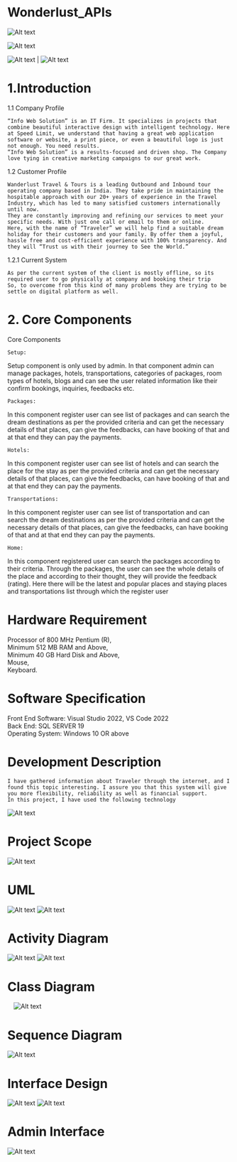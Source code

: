 # Wonderlust_APIs

![Alt text](image.png)

![Alt text](image-4.png)

![Alt text](image-1.png)  | ![Alt text](image-2.png)


# 1.Introduction


1.1	Company Profile



 	“Info Web Solution” is an IT Firm. It specializes in projects that combine beautiful interactive design with intelligent technology. Here at Speed Limit, we understand that having a great web application software or website, a print piece, or even a beautiful logo is just not enough. You need results. 
 	“Info Web Solution” is a results-focused and driven shop. The Company love tying in creative marketing campaigns to our great work.

1.2	Customer Profile


 	Wanderlust Travel & Tours is a leading Outbound and Inbound tour operating company based in India. They take pride in maintaining the hospitable approach with our 20+ years of experience in the Travel Industry, which has led to many satisfied customers internationally until now. 
 	They are constantly improving and refining our services to meet your specific needs. With just one call or email to them or online.
 	Here, with the name of “Traveler” we will help find a suitable dream holiday for their customers and your family. By offer them a joyful, hassle free and cost-efficient experience with 100% transparency. And they will “Trust us with their journey to See the World.”

1.2.1	Current System

 	As per the current system of the client is mostly offline, so its required user to go physically at company and booking their trip
 	So, to overcome from this kind of many problems they are trying to be settle on digital platform as well.


# 2. Core Components

Core Components 
 	
    Setup: 
Setup component is only used by admin. In that component admin can manage packages, hotels, transportations, categories of packages, room types of hotels, blogs and can see the user related information like their confirm bookings, inquiries, feedbacks etc.
 	
    Packages: 
In this component register user can see list of packages and can search the dream destinations as per the provided criteria and can get the necessary details of that places, can give the feedbacks, can have booking of that and at that end they can pay the payments.
 	
    Hotels: 
In this component register user can see list of hotels and can search the place for the stay as per the provided criteria and can get the necessary details of that places, can give the feedbacks, can have booking of that and at that end they can pay the payments.
 	
    Transportations: 
In this component register user can see list of transportation and can search the dream destinations as per the provided criteria and can get the necessary details of that places, can give the feedbacks, can have booking of that and at that end they can pay the payments.
 	
    Home: 
In this component registered user can search the packages according to their criteria. Through the packages, the user can see the whole details of the place and according to their thought, they will provide the feedback (rating). Here there will be the latest and popular places and staying places and transportations list through which the register user


# Hardware Requirement 	

Processor of 800 MHz Pentium (R),<br>
Minimum 512 MB RAM and Above, <br>
Minimum 40 GB Hard Disk and Above,<br>
Mouse, <br>
Keyboard.<br>

# Software Specification 	

Front End Software:  Visual Studio 2022, VS Code 2022 <br>
Back End:            SQL SERVER 19<br>
Operating System:    Windows 10 OR above<br>


# Development Description

 	I have gathered information about Traveler through the internet, and I found this topic interesting. I assure you that this system will give you more flexibility, reliability as well as financial support.
 	In this project, I have used the following technology

![Alt text](image-3.png)


# Project Scope

![Alt text](image-5.png)

  
# UML 
![Alt text](image-6.png)
![Alt text](image-7.png)

# Activity Diagram
  ![Alt text](image-8.png)
  ![Alt text](image-9.png)
  
# Class Diagram
 ![Alt text](image-10.png)

# Sequence Diagram
![Alt text](image-11.png)

# Interface Design
![Alt text](image-14.png)
![Alt text](image-15.png)

# Admin Interface

![Alt text](image-13.png)